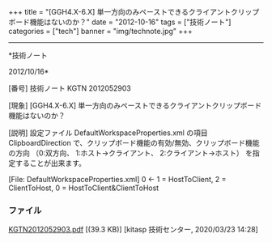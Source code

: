 ﻿+++
title = "[GGH4.X-6.X] 単一方向のみペーストできるクライアントクリップボード機能はないのか？"
date = "2012-10-16"
tags = ["技術ノート"]
categories = ["tech"]
banner = "img/technote.jpg"
+++

-----------------------------------------------------------------------------------------------------------------------------

*技術ノート

2012/10/16*


[番号]
技術ノート KGTN 2012052903

[現象]
[GGH4.X-6.X]
単一方向のみペーストできるクライアントクリップボード機能はないのか？

[説明]
設定ファイル DefaultWorkspaceProperties.xml の項目 ClipboardDirection
で、クリップボード機能の有効/無効、クリップボード機能の方向 （0:双方向、
1:ホスト→クライアント、 2:クライアント→ホスト）
を指定することが出来ます。

[File: DefaultWorkspaceProperties.xml]
<property id="ClipboardDirection" group="ClientAccess"
type="UINT32">
<value>0</value> ← 1 = HostToClient, 2 = ClientToHost, 0 =
HostToClient&ClientToHost
</property>


### ファイル

 
 


[KGTN2012052903.pdf](http://techreport.kitasp.net/attachments/download/4467/KGTN2012052903.pdf)
 [(39.3 KB)] [kitasp 技術センター, 2020/03/23
14:28]


 


 


